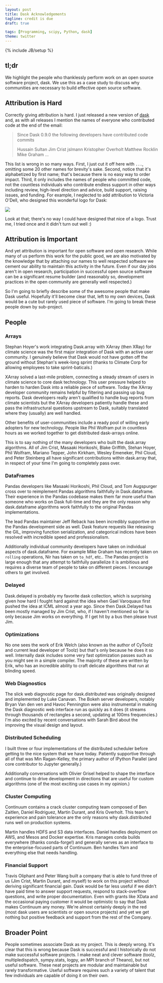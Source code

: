 ```yaml
---
layout: post
title: Dask Acknowledgements
tagline: credit is due
draft: true

tags: [Programming, scipy, Python, dask]
theme: twitter
---
```


{% include JB/setup %}

## tl;dr

We highlight the people who thanklessly perform work on an open source software
project, dask. We use this as a case study to discuss why communities are necessary
to build effective open source software.

## Attribution is Hard

Correctly giving attribution is hard. I just released a new version of
[dask](https://dask.pydata.org/) and, as with all releases I mention the names
of everyone who contributed code at the end of the email:

> Since Dask 0.9.0 the following developers have contributed code commits
>
> Hussain Sultan
> Jim Crist
> jslmann
> Kristopher Overholt
> Matthew Rocklin
> Mike Graham
> ...

This list is wrong in so many ways. First, I just cut it off here with `...`,
omitting some 20 other names for brevity's sake. Second, notice that it's
alphabetized by first name; that's because there is no easy way to order
impact. Third, it only includes the names of people who committed code, not
the countless individuals who contribute endless support in other ways
including review, high-level direction and advice, build support, raising
issues, and funding. For example, I neglected to add attribution to Victoria
O'Dell, who designed this wonderful logo for Dask:

<img src="http://dask.readthedocs.io/en/latest/_images/dask_horizontal.svg">

Look at that; there's no way I could have designed that nice of a logo. Trust
me, I tried once and it didn't turn out well :)

## Attribution is Important

And yet attribution is important for open software and open research. While
many of us perform this work for the public good, we are also motivated by the
knowledge that by attaching our names to well respected software we cement our
ability to maintain this activity in the future. Even if our day jobs aren't
in open research, participation in successful open source software can be a
significant resume builder (and reasonably so, development practices in the
open community are generally well respected.)

So I'm going to briefly describe some of the awesome people that make Dask
useful. Hopefully it'll become clear that, left to my own devices, Dask would
be a cute but rarely used piece of software. I'm going to break these
people down by sub-project.

## People

### Arrays

Stephan Hoyer's work integrating Dask.array with XArray (then XRay) for climate
science was the first major integration of Dask with an active user community.
I genuinely believe that Dask would not have gotten off the ground without
Stephan's week-long sprint (thanks to Climate Corp for allowing employees to
take sprint-baticals.)

XArray solved a last-mile problem, connecting a steady stream of users in
climate science to core dask technology. This user pressure helped to harden
to harden Dask into a reliable piece of software. Today the XArray developer
community remains helpful by filtering and passing up bug reports. Dask
developers really aren't qualified to handle bug reports from climate
scientists but the XArray developers patiently handle these and pass the
infrastructural questions upstream to Dask, suitably translated where they
(usually) are well handled.

Other benefits of user-communities include a ready pool of willing early
adopters for new technology. People like Phil Wolfram put in countless hours
as we worked together to get distributed dask-arrays online.

This is to say nothing of the many developers who built the dask.array
algorithms. All of Jim Crist, Masaaki Horikoshi, Blake Griffith, Stehan Hoyer, Phil Wolfram, Mariano Tepper, John Kirkham, Wesley Emeneker, Phil Cloud, and Peter Steinberg all have significant contributions within dask.array that, in respect of your time I'm going to completely pass over.

### DataFrames

Pandas developers like Masaaki Horikoshi, Phil Cloud, and Tom Augspurger cross
over to reimplement Pandas algorithms faithfully in Dask.dataframe. Their
experience in the Pandas codebase makes them far more useful than someone who
works on Dask full-time and they are the only reason why dask.dataframe
algorithms work faithfully to the original Pandas implementations.

The lead Pandas maintainer Jeff Reback has been incredibly supportive on the
Pandas development side as well. Dask feature requests like releasing the GIL,
improving function serialization, and categorical indices have been resolved
with incredible speed and professionalism.

Additionally individual community developers have taken on individual aspects
of dask.dataframe. For example Mike Graham has recently taken on `rolling`
operations, Nir has taken on `to_hdf`, etc.. The Pandas project is large
enough that any attempt to faithfully parallelize it is ambitious and requires
a diverse team of people to take on different pieces. I encourage others to
get involved.

### Delayed

Dask.delayed is probably my favorite dask collection, which is surprising given
how hard I fought hard against the idea when Gael Varoquaux first pushed the
idea at ICML almost a year ago. Since then Dask.Delayed has been mostly
managed by Jim Crist, who, if I haven't mentioned so far is only because Jim
works on everything. If I get hit by a bus then please trust Jim.

### Optimizations

No one sees the work of Erik Welch (also known as the author of CyToolz and
current lead developer of Toolz) but that's only because he does it so well.
Internally dask includes some very fast optimization passes such as you might
see in a simple compiler. The majority of these are written by Erik, who has
an incredible ability to craft delicate algorithms that run at blinding speed.

### Web Diagnostics

The slick web diagnostic page for dask.distributed was originally designed and
implemented by Luke Canavan. The Bokeh server developers, notably Bryan Van
den ven and Havoc Pennington were also instrumental in making the Dask
diagnostic web interface run as quickly as it does (it streams through
thousands of rectangles a second, updating at 100ms frequencies.) I'm also
excited by recent conversations with Sarah Bird about the improving the visual
design and layout.

### Distributed Scheduling

I built three or four implementations of the distributed scheduler before
getting to the nice system that we have today. Patiently supportive through
all of that was Min Ragan-Kelley, the primary author of IPython Parallel (and
core contributor to Jupyter generally.)

Additionally conversations with Olivier Grisel helped to shape the interface
and continue to drive development in directions that are useful for custom
algorithms (one of the most exciting use cases in my opinion.)

### Cluster Computing

Continuum contains a crack cluster computing team composed of Ben Zaitlen,
Daniel Rodriguez, Martin Durant, and Kris Overholt. This team's experience and
pain tolerance are the only reasons why dask.distributed runs well on
production systems.

Martin handles HDFS and S3 data interfaces. Daniel handles deployment on AWS,
and Mesos and Docker expertise. Kris manages conda builds everywhere (thanks
conda-forge!) and generally serves as an interface to the enterprise-focused
parts of Continuum. Ben handles Yarn and everything else that needs handling.

### Financial Support

Travis Oliphant and Peter Wang built a company that is able to fund three of us
(Jim Crist, Martin Durant, and myself) to work on this project without deriving
significant financial gain. Dask would be far less useful if we didn't have
paid time to answer support requests, respond to stack-overflow questions, and
write proper documentation. Even with grants like XData and the occasional
paying customer it would be optimistic to say that Dask makes Continuum any
money. We're almost certainly deeply in the red (most dask users are
scientists or open source projects) and yet we get nothing but positive
feedback and support from the rest of the Company.

## Broader Point

People sometimes associate Dask as my project. This is deeply wrong. It's
clear that this is wrong because Dask is successful and I historically do not
make successful software projects. I make neat and clever software (toolz,
multipledispatch, sympy.stats, logpy, an MPI branch of Theano), but not useful
software. These neat projects are modular and maintainable but rarely
transformative. Useful software requires such a variety of talent that few
individuals are capable of doing it on their own.
